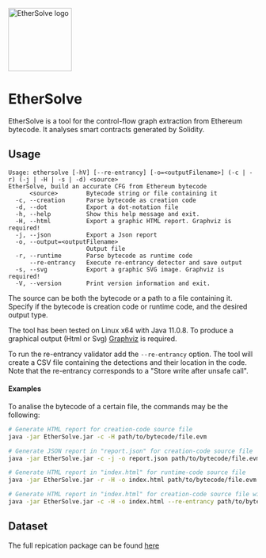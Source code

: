 <img src="https://github.com/VersusF/EtherSolve/blob/master/Logo/Logo.png" alt="EtherSolve logo" width="128px" height="128px"><br>
# EtherSolve

EtherSolve is a tool for the control-flow graph extraction from Ethereum bytecode. It analyses smart contracts generated by Solidity.

## Usage

```
Usage: ethersolve [-hV] [--re-entrancy] [-o=<outputFilename>] (-c | -r) (-j | -H | -s | -d) <source>
EtherSolve, build an accurate CFG from Ethereum bytecode
      <source>        Bytecode string or file containing it
  -c, --creation      Parse bytecode as creation code
  -d, --dot           Export a dot-notation file
  -h, --help          Show this help message and exit.
  -H, --html          Export a graphic HTML report. Graphviz is required!
  -j, --json          Export a Json report
  -o, --output=<outputFilename>
                      Output file
  -r, --runtime       Parse bytecode as runtime code
      --re-entrancy   Execute re-entrancy detector and save output
  -s, --svg           Export a graphic SVG image. Graphviz is required!
  -V, --version       Print version information and exit.
```

The source can be both the bytecode or a path to a file containing it.
Specify if the bytecode is creation code or runtime code, and the desired output type.

The tool has been tested on Linux x64 with Java 11.0.8. To produce a graphical output (Html or Svg) [Graphviz](https://graphviz.org/) is required.

To run the re-entrancy validator add the `--re-entrancy` option. The tool will create a CSV file containing the detections and their location in the code. Note that the re-entrancy corresponds to a "Store write after unsafe call".

#### Examples

To analise the bytecode of a certain file, the commands may be the following:

```bash
# Generate HTML report for creation-code source file
java -jar EtherSolve.jar -c -H path/to/bytecode/file.evm
```

```bash
# Generate JSON report in "report.json" for creation-code source file
java -jar EtherSolve.jar -c -j -o report.json path/to/bytecode/file.evm
```

```bash
# Generate HTML report in "index.html" for runtime-code source file
java -jar EtherSolve.jar -r -H -o index.html path/to/bytecode/file.evm
```

```bash
# Generate HTML report in "index.html" for creation-code source file with re-entrancy detection analysis
java -jar EtherSolve.jar -c -H -o index.html --re-entrancy path/to/bytecode/file.evm
```

## Dataset

The full repication package can be found [here](https://github.com/SeUniVr/EtherSolve_ICPC2021_ReplicationPackage)